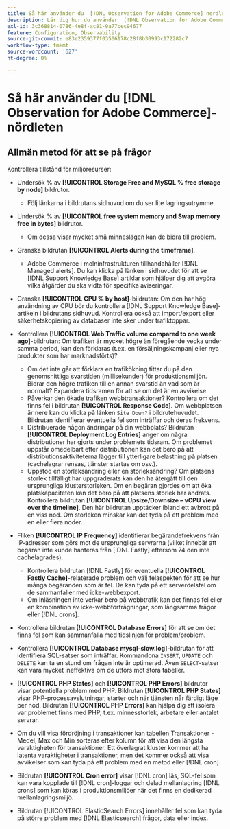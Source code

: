 ```yaml
---
title: Så här använder du  [!DNL Observation for Adobe Commerce] nerdleten
description: Lär dig hur du använder  [!DNL Observation for Adobe Commerce] nördleten.
exl-id: 3c368814-0786-4e8f-ac81-9a77cec94677
feature: Configuration, Observability
source-git-commit: e83e2359377f03506178c28f8b30993c172282c7
workflow-type: tm+mt
source-wordcount: '627'
ht-degree: 0%

---
```


# Så här använder du [!DNL Observation for Adobe Commerce]-nördleten

## Allmän metod för att se på frågor

Kontrollera tillstånd för miljöresurser:

* Undersök % av **[!UICONTROL Storage Free and MySQL % free storage by node]** bildrutor.

   * Följ länkarna i bildrutans sidhuvud om du ser lite lagringsutrymme.

* Undersök % av **[!UICONTROL free system memory and Swap memory free in bytes]** bildrutor.

   * Om dessa visar mycket små minneslägen kan de bidra till problem.

* Granska bildrutan **[!UICONTROL Alerts during the timeframe]**.

   * Adobe Commerce i molninfrastrukturen tillhandahåller [!DNL Managed alerts]. Du kan klicka på länken i sidhuvudet för att se [!DNL Support Knowledge Base] artiklar som hjälper dig att avgöra vilka åtgärder du ska vidta för specifika aviseringar.

* Granska **[!UICONTROL CPU % by host]**-bildrutan: Om den har hög användning av CPU bör du kontrollera [!DNL Support Knowledge Base]-artikeln i bildrutans sidhuvud. Kontrollera också att import/export eller säkerhetskopiering av databaser inte sker under trafiktoppar.

* Kontrollera **[!UICONTROL Web Traffic volume compared to one week ago]**-bildrutan: Om trafiken är mycket högre än föregående vecka under samma period, kan den förklaras (t.ex. en försäljningskampanj eller nya produkter som har marknadsförts)?
   * Om det inte går att förklara en trafikökning tittar du på den genomsnittliga svarstiden (millisekunder) för produktionsmiljön. Bidrar den högre trafiken till en annan svarstid än vad som är normalt? Expandera tidsramen för att se om det är en avvikelse.
   * Påverkar den ökade trafiken webbtransaktioner? Kontrollera om det finns fel i bildrutan **[!UICONTROL Response Code]**. Om webbplatsen är nere kan du klicka på länken `Site Down?` i bildrutehuvudet. Bildrutan identifierar eventuella fel som inträffar och deras frekvens.
   * Distribuerade någon ändringar på din webbplats? Bildrutan **[!UICONTROL Deployment Log Entries]** anger om några distributioner har gjorts under problemets tidsram. Om problemet uppstår omedelbart efter distributionen kan det bero på att distributionsaktiviteterna lägger till ytterligare belastning på platsen (cachelagrar rensas, tjänster startas om osv.).
   * Uppstod en storleksändring eller en storleksändring? Om platsens storlek tillfälligt har uppgraderats kan den ha återgått till den ursprungliga klusterstorleken. Om en begäran gjordes om att öka platskapaciteten kan det bero på att platsens storlek har ändrats. Kontrollera bildrutan **[!UICONTROL Upsize/Downsize – vCPU view over the timeline]**. Den här bildrutan upptäcker ibland ett avbrott på en viss nod. Om storleken minskar kan det tyda på ett problem med en eller flera noder.

* Fliken **[!UICONTROL IP Frequency]** identifierar begärandefrekvens från IP-adresser som görs mot de ursprungliga servrarna (vilket innebär att begäran inte kunde hanteras från [!DNL Fastly] eftersom 74 den inte cachelagrades).

   * Kontrollera bildrutan [!DNL Fastly] för eventuella **[!UICONTROL Fastly Cache]**-relaterade problem och välj felaspekten för att se hur många begäranden som är fel. De kan tyda på ett serverdelsfel om de sammanfaller med icke-webbexport.
   * Om inläsningen inte verkar bero på webbtrafik kan det finnas fel eller en kombination av icke-webbförfrågningar, som långsamma frågor eller [!DNL crons].

* Kontrollera bildrutan **[!UICONTROL Database Errors]** för att se om det finns fel som kan sammanfalla med tidslinjen för problem/problem.
* Kontrollera **[!UICONTROL Database mysql-slow.log]**-bildrutan för att identifiera SQL-satser som inträffar. Kommandona `INSERT`, `UPDATE` och `DELETE` kan ta en stund om frågan inte är optimerad. Även `SELECT`-satser kan vara mycket ineffektiva om de utförs mot stora tabeller.
* **[!UICONTROL PHP States]** och **[!UICONTROL PHP Errors]** bildrutor visar potentiella problem med PHP. Bildrutan **[!UICONTROL PHP States]** visar PHP-processavslutningar, starter och när tjänsten når färdigt läge per nod. Bildrutan **[!UICONTROL PHP Errors]** kan hjälpa dig att isolera var problemet finns med PHP, t.ex. minnesstorlek, arbetare eller antalet servrar.
* Om du vill visa fördröjning i transaktioner kan tabellen Transaktioner - Medel, Max och Min sorteras efter kolumn för att visa den längsta varaktigheten för transaktioner. Ett överlagrat kluster kommer att ha latenta varaktigheter i transaktioner, men det kommer också att visa avvikelser som kan tyda på ett problem med en metod eller [!DNL cron].
* Bildrutan **[!UICONTROL Cron error]** visar [!DNL cron] lås, SQL-fel som kan vara kopplade till [!DNL cron]-loggar och delad mellanlagring [!DNL crons] som kan köras i produktionsmiljöer när det finns en dedikerad mellanlagringsmiljö.
* Bildrutan [!UICONTROL ElasticSearch Errors] innehåller fel som kan tyda på större problem med [!DNL Elasticsearch] frågor, data eller index.
